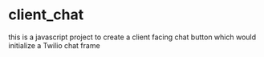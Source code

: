 # client_chat
this is a javascript project to create a client facing chat button which would initialize a Twilio chat frame

